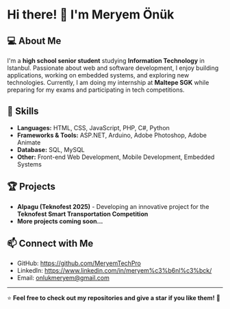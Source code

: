 # Hi there! 👋 I'm Meryem Önük

## 💻 About Me
I'm a **high school senior student** studying **Information Technology** in Istanbul. Passionate about web and software development, I enjoy building applications, working on embedded systems, and exploring new technologies. Currently, I am doing my internship at **Maltepe SGK** while preparing for my exams and participating in tech competitions.

## 🚀 Skills
- **Languages:** HTML, CSS, JavaScript, PHP, C#, Python
- **Frameworks & Tools:** ASP.NET, Arduino, Adobe Photoshop, Adobe Animate
- **Database:** SQL, MySQL
- **Other:** Front-end Web Development, Mobile Development, Embedded Systems

## 🏆 Projects
- **Alpagu (Teknofest 2025)** - Developing an innovative project for the **Teknofest Smart Transportation Competition**
- **More projects coming soon...**

## 📫 Connect with Me
- GitHub: https://github.com/MeryemTechPro
- LinkedIn: https://www.linkedin.com/in/meryem%c3%b6nl%c3%bck/
- Email: onlukmeryem@gmail.com

---
⭐ **Feel free to check out my repositories and give a star if you like them!** 🚀

